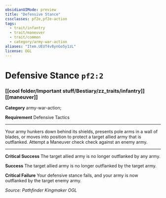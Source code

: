 ```yaml
---
obsidianUIMode: preview
title: "Defensive Stance"
cssclasses: pf2e,pf2e-action
tags:
  - trait/infantry
  - trait/maneuver
  - trait/common
  - category/army-war-action
aliases: "Item.UEUT4v8ynGo5y1zL"
license: OGL
---
```

# Defensive Stance `pf2:2`

### [[cool folder/Important stuff/Bestiary/zz_traits/infantry]][[maneuver]]

**Category** army-war-action; 




**Requirement** Defensive Tactics

* * *

Your army hunkers down behind its shields, presents pole arms in a wall of blades, or moves into position to protect a target allied army that is outflanked. Attempt a Maneuver check check against an enemy army.

* * *

**Critical Success** The target allied army is no longer outflanked by any army.

**Success** The target allied army is no longer outflanked by the target army.

**Critical Failure** Your defensive stance fails, and your army is now outflanked by the target enemy army.

*Source: Pathfinder Kingmaker*
*OGL*